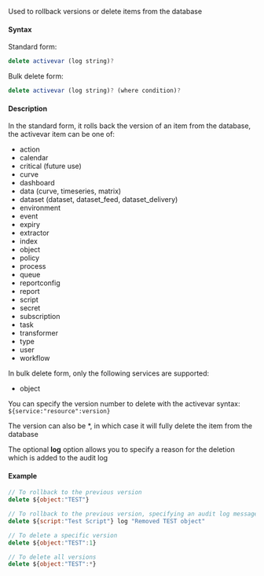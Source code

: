 Used to rollback versions or delete items from the database

#### Syntax
Standard form:
```js
delete activevar (log string)?
```
Bulk delete form:
```js
delete activevar (log string)? (where condition)?
```

#### Description
In the standard form, it rolls back the version of an item from the database, the activevar item can be one of:

*   action    
*   calendar
*   critical (future use)
*   curve
*   dashboard
*   data (curve, timeseries, matrix)
*   dataset (dataset, dataset_feed, dataset_delivery)
*   environment
*   event
*   expiry
*   extractor
*   index
*   object
*   policy
*   process
*   queue
*   reportconfig
*   report
*   script
*   secret
*   subscription
*   task
*   transformer
*   type
*   user
*   workflow
    
In bulk delete form, only the following services are supported:
*   object

You can specify the version number to delete with the activevar syntax: ```${service:"resource":version}```

The version can also be *, in which case it will fully delete the item from the database

The optional **log** option allows you to specify a reason for the deletion which is added to the audit log

#### Example
```js
// To rollback to the previous version
delete ${object:"TEST"}

// To rollback to the previous version, specifying an audit log message 
delete ${script:"Test Script"} log "Removed TEST object"

// To delete a specific version
delete ${object:"TEST":1}

// To delete all versions
delete ${object:"TEST":*}

```
